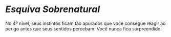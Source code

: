 # *Esquiva Sobrenatural*

No 4º nível, seus instintos ficam tão apurados que você consegue reagir ao perigo antes que seus sentidos percebam. Você nunca fica surpreendido.